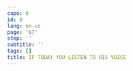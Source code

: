 ```yaml
---
capo: 0
id: 0
lang: en-us
page: '67'
step: ''
subtitle: ''
tags: []
title: IF TODAY YOU LISTEN TO HIS VOICE
---
```


